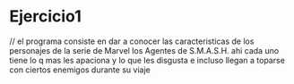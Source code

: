# Ejercicio1
 
// el programa consiste en dar a conocer las caracteristicas de los personajes de la serie de Marvel los Agentes de S.M.A.S.H.
ahi cada uno tiene lo q mas les apaciona y lo que les disgusta
e incluso llegan a toparse con ciertos enemigos durante su viaje
